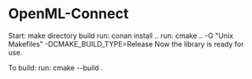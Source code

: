 # OpenML-Connect

Start:
make directory build
run: conan install ..
run: cmake .. -G "Unix Makefiles" -DCMAKE_BUILD_TYPE=Release
Now the library is ready for use.

To build:
run: cmake --build .
